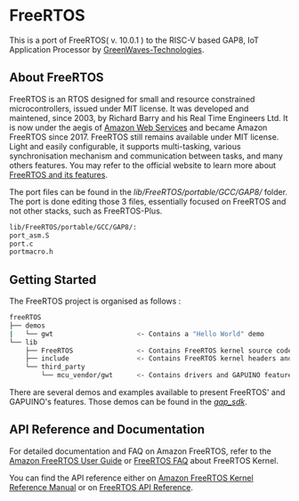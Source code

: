 # FreeRTOS

This is a port of FreeRTOS( v. 10.0.1 ) to the RISC-V based GAP8, IoT Application Processor by [GreenWaves-Technologies](https://greenwaves-technologies.com).

## About FreeRTOS

FreeRTOS is an RTOS designed for small and resource constrained microcontrollers, issued under MIT license. It was developed and maintened, since 2003, by Richard Barry and his Real Time Engineers Ltd. It is now under the aegis of [Amazon Web Services](https://aws.amazon.com/blogs/opensource/announcing-freertos-kernel-v10/) and became Amazon FreeRTOS since 2017. FreeRTOS still remains available under MIT license.
Light and easily configurable, it supports multi-tasking, various synchronisation mechanism and communication between tasks, and many others features. You may refer to the official website to learn more about [FreeRTOS and its features](https://www.freertos.org/FreeRTOS_Features.html).

The port files can be found in the *lib/FreeRTOS/portable/GCC/GAP8/* folder. The port is done editing those 3 files, essentially focused on FreeRTOS and not other stacks, such as FreeRTOS-Plus.
```bash
lib/FreeRTOS/portable/GCC/GAP8/:
port_asm.S
port.c
portmacro.h
```

## Getting Started

The FreeRTOS project is organised as follows :
```bash
freeRTOS
├── demos
|   └── gwt                     <- Contains a "Hello World" demo
└── lib
    ├── FreeRTOS                <- Contains FreeRTOS kernel source code, and port source files
    ├── include                 <- Contains FreeRTOS kernel headers and macros
    └── third_party
        └── mcu_vendor/gwt      <- Contains drivers and GAPUINO features code

```

There are several demos and examples available to present FreeRTOS' and GAPUINO's features.
Those demos can be found in the [*gap_sdk*](https://github.com/GreenWaves-Technologies/gap_sdk/tree/master/examples).


## API Reference and Documentation

For detailed documentation and FAQ on Amazon FreeRTOS, refer to the [Amazon FreeRTOS User Guide](https://aws.amazon.com/documentation/freertos)  or [ FreeRTOS FAQ](https://www.freertos.org/FAQ.html) about FreeRTOS Kernel.

You can find the API reference either on [Amazon FreeRTOS Kernel Reference Manual](https://docs.aws.amazon.com/freertos-kernel/latest/ref/welcome.html) or on [FreeRTOS API Reference](https://www.freertos.org/a00106.html).
